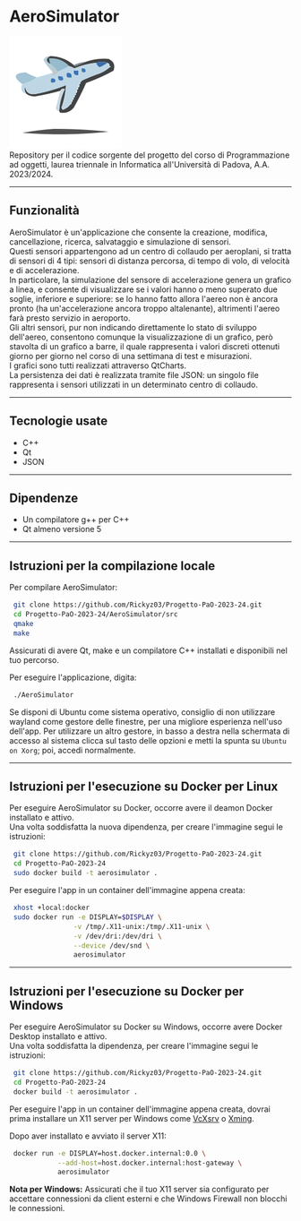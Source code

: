 # AeroSimulator
![Logo](./AeroSimulator/src/Assets/Icona.svg)
<br/>
Repository per il codice sorgente del progetto del corso di Programmazione ad oggetti, laurea triennale in Informatica all'Università di Padova, A.A. 2023/2024.

<hr/>

## Funzionalità
AeroSimulator è un'applicazione che consente la creazione, modifica, cancellazione, ricerca, salvataggio e simulazione di sensori.
<br/>
Questi sensori appartengono ad un centro di collaudo per aeroplani, si tratta di sensori di 4 tipi: sensori di distanza percorsa, di tempo di volo, di velocità e di accelerazione.
<br/>
In particolare, la simulazione del sensore di accelerazione genera un grafico a linea, e consente di visualizzare se i valori hanno o meno superato due soglie, inferiore e superiore: se lo hanno fatto allora l'aereo non è ancora pronto (ha un'accelerazione ancora troppo altalenante), altrimenti l'aereo farà presto servizio in aeroporto.
<br/>
Gli altri sensori, pur non indicando direttamente lo stato di sviluppo dell'aereo, consentono comunque la visualizzazione di un grafico, però stavolta di un grafico a barre, il quale rappresenta i valori discreti ottenuti giorno per giorno nel corso di una settimana di test e misurazioni.
<br/>
I grafici sono tutti realizzati attraverso QtCharts.
<br/>
La persistenza dei dati è realizzata tramite file JSON: un singolo file rappresenta i sensori utilizzati in un determinato centro di collaudo.

<hr/>

## Tecnologie usate
* C++
* Qt
* JSON

<hr/>

## Dipendenze
* Un compilatore g++ per C++
* Qt almeno versione 5

<hr/>

## Istruzioni per la compilazione locale
Per compilare AeroSimulator:

```bash
 git clone https://github.com/Rickyz03/Progetto-PaO-2023-24.git
 cd Progetto-PaO-2023-24/AeroSimulator/src
 qmake
 make
```

Assicurati di avere Qt, make e un compilatore C++ installati e disponibili nel tuo percorso.

Per eseguire l'applicazione, digita:

```bash
 ./AeroSimulator
```

Se disponi di Ubuntu come sistema operativo, consiglio di non utilizzare wayland come gestore delle finestre, per una migliore esperienza nell'uso dell'app. Per utilizzare un altro gestore, in basso a destra nella schermata di accesso al sistema clicca sul tasto delle opzioni e metti la spunta su `Ubuntu on Xorg`; poi, accedi normalmente.

<hr/>

## Istruzioni per l'esecuzione su Docker per Linux
Per eseguire AeroSimulator su Docker, occorre avere il deamon Docker installato e attivo.  
Una volta soddisfatta la nuova dipendenza, per creare l'immagine segui le istruzioni:

```bash
 git clone https://github.com/Rickyz03/Progetto-PaO-2023-24.git
 cd Progetto-PaO-2023-24
 sudo docker build -t aerosimulator .
```

Per eseguire l'app in un container dell'immagine appena creata:
```bash
 xhost +local:docker
 sudo docker run -e DISPLAY=$DISPLAY \
                -v /tmp/.X11-unix:/tmp/.X11-unix \
                -v /dev/dri:/dev/dri \
                --device /dev/snd \
                aerosimulator
```

<hr/>

## Istruzioni per l'esecuzione su Docker per Windows
Per eseguire AeroSimulator su Docker su Windows, occorre avere Docker Desktop installato e attivo.  
Una volta soddisfatta la dipendenza, per creare l'immagine segui le istruzioni:

```bash
 git clone https://github.com/Rickyz03/Progetto-PaO-2023-24.git
 cd Progetto-PaO-2023-24
 docker build -t aerosimulator .
```

Per eseguire l'app in un container dell'immagine appena creata, dovrai prima installare un X11 server per Windows come [VcXsrv](https://sourceforge.net/projects/vcxsrv/) o [Xming](https://sourceforge.net/projects/xming/).

Dopo aver installato e avviato il server X11:

```bash
 docker run -e DISPLAY=host.docker.internal:0.0 \
            --add-host=host.docker.internal:host-gateway \
            aerosimulator
```

**Nota per Windows:** Assicurati che il tuo X11 server sia configurato per accettare connessioni da client esterni e che Windows Firewall non blocchi le connessioni.

